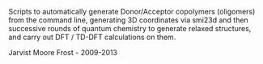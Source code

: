 Scripts to automatically generate Donor/Acceptor copolymers (oligomers) from the command line, generating 3D coordinates via smi23d and then successive rounds of quantum chemistry to generate relaxed structures, and carry out DFT / TD-DFT calculations on them.

Jarvist Moore Frost - 2009-2013
